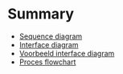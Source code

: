 # Summary

- [Sequence diagram](./sequence_diagram.md)
- [Interface diagram](./interface_diagram.md)
- [Voorbeeld interface diagram](./voorbeeld_interface_diagram.md)
- [Proces flowchart](./proces_flowchart.md)
